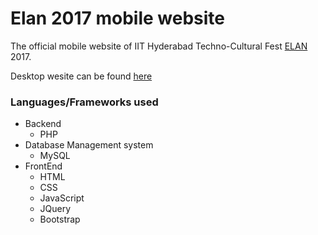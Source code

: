 # Elan 2017 mobile website
The official mobile website of IIT Hyderabad Techno-Cultural Fest <a href = "http://elan.org.in/">ELAN</a> 2017.

Desktop wesite can be found [here](https://github.com/sipian/Elan2017_main)

### Languages/Frameworks used
* Backend
  - PHP
* Database Management system
  - MySQL
* FrontEnd
  - HTML
  - CSS
  - JavaScript
  - JQuery
  - Bootstrap


